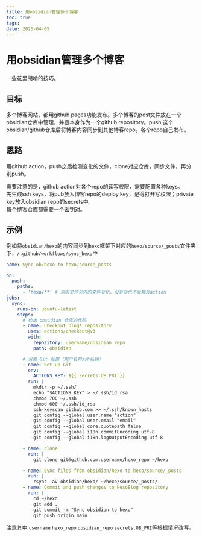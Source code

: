 ```yaml
---
title: 用obsidian管理多个博客
toc: true
tags:
date: 2025-04-05
---
```


# 用obsidian管理多个博客

一些花里胡哨的技巧。

## 目标

多个博客网站，都用github pages功能发布。多个博客的post文件放在一个obsidian仓库中管理，并且本身作为一个github repository。push 这个obsidian/github仓库后将博客内容同步到其他博客repo。各个repo自己发布。

## 思路

用github action，push之后检测变化的文件，clone对应仓库，同步文件，再分别push。

需要注意的是，github action对各个repo的读写权限，需要配置各种keys。  
先生成ssh keys，将pub放入博客repo的deploy key，记得打开写权限；private key放入obsidian repo的secrets中。  
每个博客仓库都需要一个密钥对。

## 示例

例如将`obsidian/hexo`的内容同步到`hexo`框架下对应的`hexo/source/_posts`文件夹下，`/.github/workflows/sync_hexo`中

```yml
name: Sync ob/hexo to hexo/source_posts

on:
  push:
    paths:
      - 'hexo/**' # 监听文件夹内的文件变化，没有变化不会触发action
jobs:
  sync:
    runs-on: ubuntu-latest
    steps:
      # 检出 obsidian 仓库的代码
      - name: Checkout blogs repository
        uses: actions/checkout@v3
        with:
          repository: username/obsidian_repo
          path: obsidian

      # 设置 Git 配置（用户名和ssh私钥）
      - name: Set up Git
        env:
          ACTIONS_KEY: ${{ secrets.OB_PRI }}
        run: |
          mkdir -p ~/.ssh/
          echo "$ACTIONS_KEY" > ~/.ssh/id_rsa
          chmod 700 ~/.ssh
          chmod 600 ~/.ssh/id_rsa
          ssh-keyscan github.com >> ~/.ssh/known_hosts
          git config --global user.name "action"
          git config --global user.email "email"
          git config --global core.quotepath false
          git config --global i18n.commitEncoding utf-8
          git config --global i18n.logOutputEncoding utf-8

      - name: clone
        run: |
          git clone git@github.com:username/hexo_repo ~/hexo

      - name: Sync files from obsidian/hexo to hexo/source/_posts
        run: |
          rsync -av obsidian/hexo/ ~/hexo/source/_posts/
      - name: Commit and push changes to HexoBlog repository
        run: |
          cd ~/hexo
          git add .
          git commit -m "Sync obsidian to hexo"
          git push origin main
```

注意其中 `username` `hexo_repo` `obsidian_repo` `secrets.OB_PRI`等根据情况改写。
